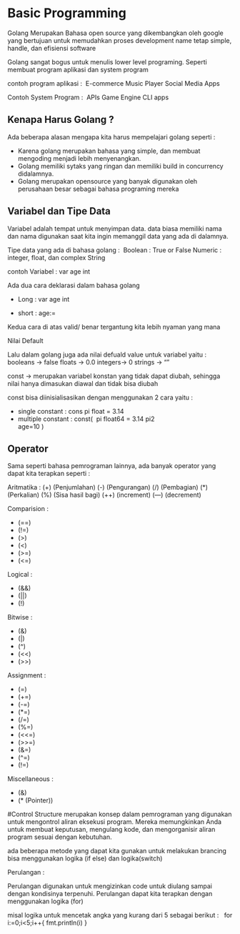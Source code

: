 # Basic Programming

Golang
Merupakan Bahasa open source yang dikembangkan oleh google yang bertujuan untuk memudahkan proses development name tetap simple, handle, dan efisiensi software

Golang sangat bogus untuk menulis lower level programing. Seperti membuat program aplikasi dan system program

contoh program aplikasi : 
E-commerce Music Player
Social Media Apps

Contoh System Program : 
APIs
Game Engine
CLI apps

## Kenapa Harus Golang ? 

Ada beberapa alasan mengapa kita harus mempelajari golang seperti : 

- Karena golang merupakan bahasa yang simple, dan membuat mengoding menjadi lebih menyenangkan. 
- Golang memiliki sytaks yang ringan dan memiliki build in concurrency didalamnya.
- Golang merupakan opensource yang banyak digunakan oleh perusahaan besar sebagai bahasa programing mereka

## Variabel dan Tipe Data
Variabel adalah tempat untuk menyimpan data. data biasa memiliki nama dan nama digunakan saat kita ingin memanggil data yang ada di dalamnya.

Tipe data yang ada di bahasa golang :  Boolean : True or False
Numeric : integer, float, dan complex
String

contoh Variabel : var age int

Ada dua cara deklarasi dalam bahasa golang 
* Long : 
var age int

* short : 
age:=

Kedua cara di atas valid/ benar tergantung kita lebih nyaman yang mana


Nilai Default

Lalu dalam golang juga ada nilai defuald value untuk variabel yaitu :  booleans -> false
floats -> 0.0
integers-> 0
strings -> “”


const -> merupakan variabel konstan yang tidak dapat diubah, sehingga nilai hanya dimasukan diawal dan tidak bisa diubah

const bisa diinisialisasikan dengan menggunakan 2 cara yaitu :

* single constant : cons pi float = 3.14
* multiple constant : const( 
pi float64 = 3.14 
pi2  
age=10
)

## Operator 
Sama seperti bahasa pemrograman lainnya, ada banyak operator yang dapat kita terapkan seperti :

Aritmatika : 
(+) (Penjumlahan)
(-) (Pengurangan)
(/) (Pembagian)
(*) (Perkalian)
(%) (Sisa hasil bagi)
(++) (increment)
(—) (decrement)

Comparision :
* (==)
* (!=)
* (>)
* (<)
* (>=)
* (<=)

Logical :
* (&&)
* (||)
* (!)

Bitwise :
* (&)
* (|)
* (^)
* (<<)
* (>>)

Assignment :
* (=)
* (+=)
* (-=)
* (*=)
* (/=)
* (%=)
* (<<=)
* (>>=)
* (&=)
* (^=)
* (!=)

Miscellaneous :
* (&)
* (* (Pointer))
 
#Control Structure 
merupakan  konsep dalam pemrograman yang digunakan untuk mengontrol aliran eksekusi program. Mereka memungkinkan Anda untuk membuat keputusan, mengulang kode, dan mengorganisir aliran program sesuai dengan kebutuhan.

ada beberapa metode yang dapat kita gunakan untuk melakukan brancing bisa menggunakan logika (if else) dan logika(switch)

Perulangan :

Perulangan digunakan untuk mengizinkan code untuk diulang sampai dengan kondisinya terpenuhi. Perulangan dapat kita terapkan dengan menggunakan logika (for)

misal logika untuk mencetak angka yang kurang dari 5 sebagai berikut :   for i:=0;i<5;i++{ fmt.println(i) }
